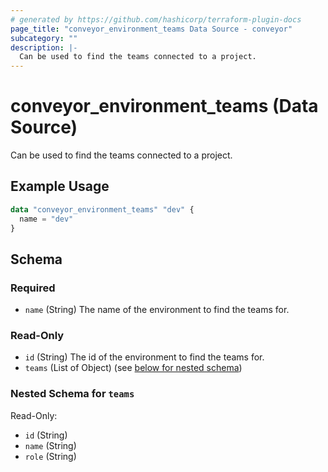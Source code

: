 ```yaml
---
# generated by https://github.com/hashicorp/terraform-plugin-docs
page_title: "conveyor_environment_teams Data Source - conveyor"
subcategory: ""
description: |-
  Can be used to find the teams connected to a project.
---
```


# conveyor_environment_teams (Data Source)

Can be used to find the teams connected to a project.

## Example Usage

```terraform
data "conveyor_environment_teams" "dev" {
  name = "dev"
}
```

<!-- schema generated by tfplugindocs -->
## Schema

### Required

- `name` (String) The name of the environment to find the teams for.

### Read-Only

- `id` (String) The id of the environment to find the teams for.
- `teams` (List of Object) (see [below for nested schema](#nestedatt--teams))

<a id="nestedatt--teams"></a>
### Nested Schema for `teams`

Read-Only:

- `id` (String)
- `name` (String)
- `role` (String)

